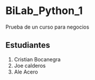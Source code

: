 # BiLab_Python_1
Prueba de un curso para negocios 
## Estudiantes
1. Cristian Bocanegra
2. Joe calderos
3. Ale Acero 
